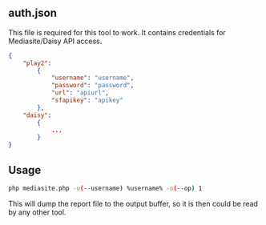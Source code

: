 ## auth.json

This file is required for this tool to work. It contains credentials for Mediasite/Daisy API access.

```json
{
    "play2":
        {
            "username": "username",
            "password": "password",
            "url": "apiurl",
            "sfapikey": "apikey"
        },
    "daisy":
        {
            ...
        }
}
```
## Usage
```bash
php mediasite.php -u(--username) %username% -o(--op) 1
```
This will dump the report file to the output buffer, so it is then could be read by any other tool.
